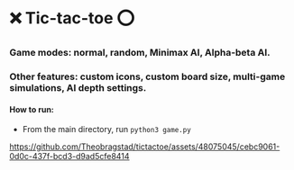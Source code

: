 # ❌ Tic-tac-toe ⭕

### Game modes: normal, random, Minimax AI, Alpha-beta AI.

### Other features: custom icons, custom board size, multi-game simulations, AI depth settings.

#### How to run:  
- From the main directory, run `python3 game.py`



https://github.com/Theobragstad/tictactoe/assets/48075045/cebc9061-0d0c-437f-bcd3-d9ad5cfe8414

